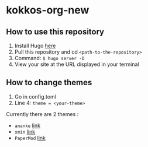 # kokkos-org-new

## How to use this repository

1. Install Hugo [here](https://gohugo.io/installation/)
2. Pull this repository and cd `<path-to-the-repository>`
3. Command: `$ hugo server -D`
4. View your site at the URL displayed in your terminal

## How to change themes

1. Go in config.toml
2. Line 4: `theme = <your-theme>`

Currently there are 2 themes :
- `ananke` [link](https://github.com/theNewDynamic/gohugo-theme-ananke) 
- `xmin` [link](https://github.com/yihui/hugo-xmin)
- `PaperMod` [link](https://github.com/adityatelange/hugo-PaperMod)
